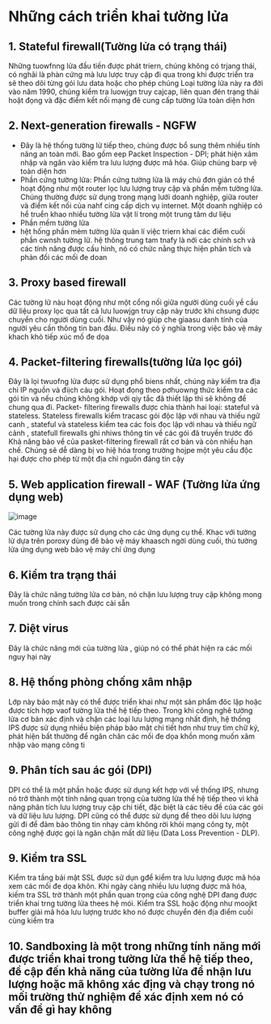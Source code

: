 # Những cách triển khai tường lửa
## 1. Stateful firewall(Tường lửa có trạng thái)
 Những tuowfnng lửa đầu tiền được phát triern, chúng không có trjang thái, có nghãi là phàn cứng mà lưu lược truy cập đi qua trong khi được triển tra sẽ theo dõi từng
 gói lưu data hoặc cho phép chúng
 Loại tường lửa này ra đời vào năm 1990, chúng kiểm tra luowjgn truy cajcap, liên quan đén trạng thái  hoặt đọng và đặc điểm kết nối mạng đê cung cấp tường lửa toàn
 diện hơn
 
##  2. Next-generation firewalls - NGFW

- Đây là hệ thống tường lử tiếp theo, chúng được bổ sung thêm nhiều tính năng an toàn mới. Bao gồm eep Packet Inspection - DPI; phát hiện xâm nhập và ngăn vào kiểm tra lưu lượng được mã hóa. Giúp chúng barp vệ toàn diện hơn
- Phần cứng tường lửa: Phần cứng tường lửa là máy chủ đơn giản có thể hoạt động như một router lọc lưu lượng truy cập và phần mềm tường lửa. Chúng thường được sử dụng trong mạng lưới doanh nghiệp, giữa router và điểm kết nối của nahf cing cấp dịch  vụ internet. Một doanh nghiệp có hể truển khao nhiều tường lửa vật lí trong một trung tâm dư liệu
- Phần mềm tường lửa
- hệt hống phần mèm tường lửa quản  lí việc  triern khai các điểm cuối phần cwnsh tường lử. hệ thông trung tam tnafy là nới các chính sch và các tính năng được cấu hình, nó có chức nằng thực hiện phân tích và phản đối các mối đe doan

## 3. Proxy based firewall

Các tường lử nàu hoạt động như một cổng nối giữa người dùng cuối yề cầu dữ liệu proxy lọc qua tất cả lưu luowjgn truy cập này trước khi chsung được chuyển cho người dùng cuối. Như vậy nó giúp che giaasu danh tính của người yêu cần thông tin ban đầu. Điều này có ý nghĩa trong việc bảo vệ máy khach khỏ tiếp xúc mố đe dọa

## 4. Packet-filtering firewalls(tường lửa lọc gói) 

Đây là lọi twuofng lửa được sử dụng phổ biens nhất, chúng này kiểm tra địa chỉ IP nguồn và điịch cảu gói. Hoạt đọng theo pơhuowng thức kiểm tra các gói tin và nếu chúng không khớp với qiy tắc đã thiết lập thì sẽ không để chung qua đi. Packet- filtering firewalls được chia thành hai loại: stateful và stateless. Stateless firewalls kiểm tracasc gói độc lập với nhau và thiếu ngữ canh , stateful và stateless kiểm tea các fois đọc lập với nhau và thiếu ngữ cảnh , statefull firewalls ghi nhiws thông tin về các gói đã truyền trước đó
Khả năng bảo vể của pasket-filtering firewall rất cơ bản và còn nhiều hạn chế. Chúng sẽ dễ dàng bị vo hiệ hóa trong trường hojpe một yêu cầu độc hại được cho phép từ một địa chỉ nguồn đáng tin cậy 


## 5. Web application firewall - WAF (Tường lửa ứng dụng web)

![image](https://user-images.githubusercontent.com/105496635/187828771-844932d8-c929-489c-bf1e-0e381598a35d.png)

Các tường lửa này được sử dụng cho các ứng dụng cụ thể. Khac với tường lử dựa trên poroxy dùng đê bảo vệ máy khaasch ngời dùng cuối, thù tường lửa ứng dụng web bảo vệ máy chỉ ứng dụng

## 6. Kiểm tra trạng thái 

Đây là chức năng tường lửa cơ bản, nó chặn lưu lượng truy cập không mong muốn trong chính sach được cài sẵn

## 7. Diệt virus

Đây là chức năng mới của tường lửa , giúp nó có thể phát hiện ra các mối nguy hại này

## 8. Hệ thống phòng chống xâm nhập

Lớp này bảo mật này có thể được triển khai như một sản phẩm đôc lập hoặc được tích hợp vaof tường lửa thế hệ tiếp theo. Trong khi công nghê tường lửa cơ bản xác định và chặn các loại lưu lượng mạng nhất định, hệ thống IPS được sử dụng nhiều biện pháp bảo mật chi tiết hơn như truy tìm chữ ký, phát hiện bất thường để ngăn chăn các mối đe dọa khồn mong muốn xâm nhập vào mạng công ti

## 9. Phân tích sau ác gói (DPI)
DPI có thể là một phần hoặc được sử dụng kết hợp với về thống IPS, nhưng nó trở thành một tính năng quan trọng của tường lửa thế hệ tiếp theo vì khả năng phân tích lưu lượng truy cập chi tiết, đặc biệt là các tiêu đề của các gói và dữ liệu lưu lượng. DPI cũng có thể được sử dụng để theo dõi lưu lượng gửi đi để đảm bảo thông tin nhạy cảm không rời khỏi mạng công ty, một công nghệ được gọi là ngăn chặn mất dữ liệu (Data Loss Prevention - DLP).

## 9. Kiểm tra SSL 
 Kiểm tra tầng bải mật SSL được sử dụn gđể kiểm tra lưu lượng được mã hóa xem các mối đe dọa khôn. Khi ngày càng nhiều lưu lượng được mã hóa, kiếm tra SSL trờ thành một phần quan trọng của công nghệ DPI đang được triển khai trng tường lửa thees hệ mói. Kiểm tra SSL hoặc động như moojkt buffer giải mã hóa lưu lượng trước kho nó được chuyển đén địa điểm cuối cùng kiểm tra

## 10. Sandboxing là một trong những tính năng mới được triển khai trong tường lửa thế hệ tiếp theo, đề cập đến khả năng của tường lửa để nhận lưu lượng hoặc mã không xác địng và chạy trong nó mối trường thử nghiệm để xác định xem nó có vấn đề gì hay không























